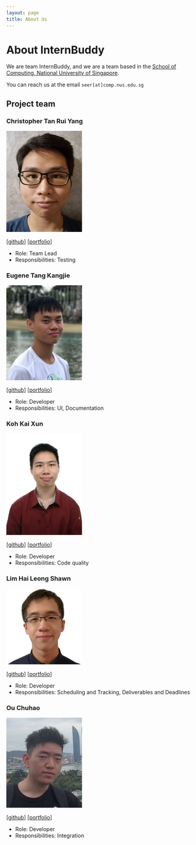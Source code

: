 ```yaml
---
layout: page
title: About Us
---
```

# About InternBuddy
We are team InternBuddy, and we are a team based in the [School of Computing, National University of Singapore](http://www.comp.nus.edu.sg).

You can reach us at the email `seer[at]comp.nus.edu.sg`

## Project team

### Christopher Tan Rui Yang

<img src="images/potty10.png" width="200px">

[[github](https://github.com/potty10)]
[[portfolio](team/potty10.md)]

* Role: Team Lead
* Responsibilities: Testing

### Eugene Tang Kangjie

<img src="images/eugenetangkj.png" width="200px">

[[github](http://github.com/eugenetangkj)]
[[portfolio](team/eugenetangkj.md)]

* Role: Developer
* Responsibilities: UI, Documentation

### Koh Kai Xun 

<img src="images/kohkaixun.png" width="200px">

[[github](http://github.com/kohkaixun)] 
[[portfolio](team/kohkaixun.md)]

* Role: Developer
* Responsibilities: Code quality

### Lim Hai Leong Shawn 

<img src="images/seadragon2000341.png" width="200px">

[[github](http://github.com/seadragon2000341)]
[[portfolio](team/seadragon2000341.md)]

* Role: Developer
* Responsibilities: Scheduling and Tracking, Deliverables and Deadlines

### Ou Chuhao 

<img src="images/DerrickSaltFish.png" width="200px">

[[github](http://github.com/DerrickSaltFish)]
[[portfolio](team/DerrickSaltFish.md)]

* Role: Developer
* Responsibilities: Integration
